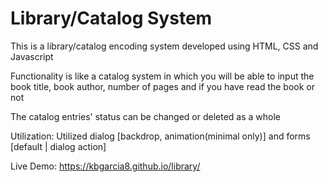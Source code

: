 # Library/Catalog System

This is a library/catalog encoding system developed using HTML, CSS and Javascript

Functionality is like a  catalog system in which you will be able to input the book title, book author, number of pages and if you have read the book or not

The catalog entries' status can be changed or deleted as a whole

Utilization: Utilized dialog [backdrop, animation(minimal only)] and forms [default | dialog action]

Live Demo: https://kbgarcia8.github.io/library/
